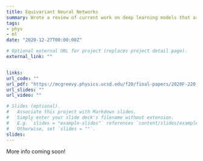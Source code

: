 ```yaml
---
title: Equivariant Neural Networks
summary: Wrote a review of current work on deep learning models that are equivariant to group transformations relevant to physics for my fantastic group theory course. Our group is now looking into applications of Lorentz group equivariant models to generation - stay tuned for more updates on this!
tags:
- phys
- ml
date: "2020-12-27T00:00:00Z"

# Optional external URL for project (replaces project detail page).
external_link: ""


links:
url_code: ""
url_pdf: "https://mcgreevy.physics.ucsd.edu/f20/final-papers/2020F-220-Kansal-Raghav.pdf"
url_slides: ""
url_video: ""

# Slides (optional).
#   Associate this project with Markdown slides.
#   Simply enter your slide deck's filename without extension.
#   E.g. `slides = "example-slides"` references `content/slides/example-slides.md`.
#   Otherwise, set `slides = ""`.
slides:
---
```

More info coming soon!
